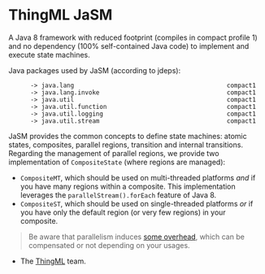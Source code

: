 ThingML JaSM
============

A Java 8 framework with reduced footprint (compiles in compact profile 1) and no dependency (100% self-contained Java code) to implement and execute state machines.

Java packages used by JaSM (according to jdeps):
```
      -> java.lang                                          compact1
      -> java.lang.invoke                                   compact1
      -> java.util                                          compact1
      -> java.util.function                                 compact1
      -> java.util.logging                                  compact1
      -> java.util.stream                                   compact1
```

JaSM provides the common concepts to define state machines: atomic states, composites, parallel regions, transition and internal transitions. Regarding the management of parallel regions, we provide two implementation of ```CompositeState``` (where regions are managed):

- ```CompositeMT```, which should be used on multi-threaded platforms _and_ if you have many regions within a composite. This implementation leverages the ```parallelStream().forEach``` feature of Java 8.
- ```CompositeST```, which should be used on single-threaded platforms _or_ if you have only the default region (or very few regions) in your composite.

> Be aware that parallelism induces [some overhead](https://blogs.oracle.com/jtc/entry/an_embedded_java_8_lambda), which can be compensated or not depending on your usages. 

- The [ThingML](http://thingml.org) team.